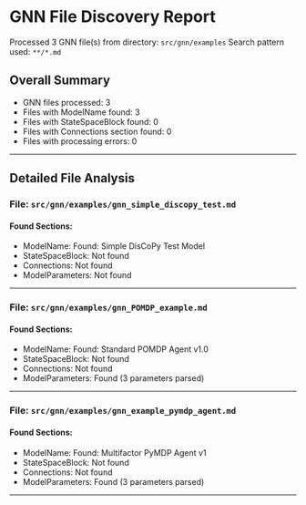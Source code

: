 # GNN File Discovery Report

Processed 3 GNN file(s) from directory: `src/gnn/examples`
Search pattern used: `**/*.md`

## Overall Summary

- GNN files processed: 3
- Files with ModelName found: 3
- Files with StateSpaceBlock found: 0
- Files with Connections section found: 0
- Files with processing errors: 0

---
## Detailed File Analysis

### File: `src/gnn/examples/gnn_simple_discopy_test.md`

#### Found Sections:
- ModelName: Found: Simple DisCoPy Test Model
- StateSpaceBlock: Not found
- Connections: Not found
- ModelParameters: Not found

---
### File: `src/gnn/examples/gnn_POMDP_example.md`

#### Found Sections:
- ModelName: Found: Standard POMDP Agent v1.0
- StateSpaceBlock: Not found
- Connections: Not found
- ModelParameters: Found (3 parameters parsed)

---
### File: `src/gnn/examples/gnn_example_pymdp_agent.md`

#### Found Sections:
- ModelName: Found: Multifactor PyMDP Agent v1
- StateSpaceBlock: Not found
- Connections: Not found
- ModelParameters: Found (3 parameters parsed)

---
